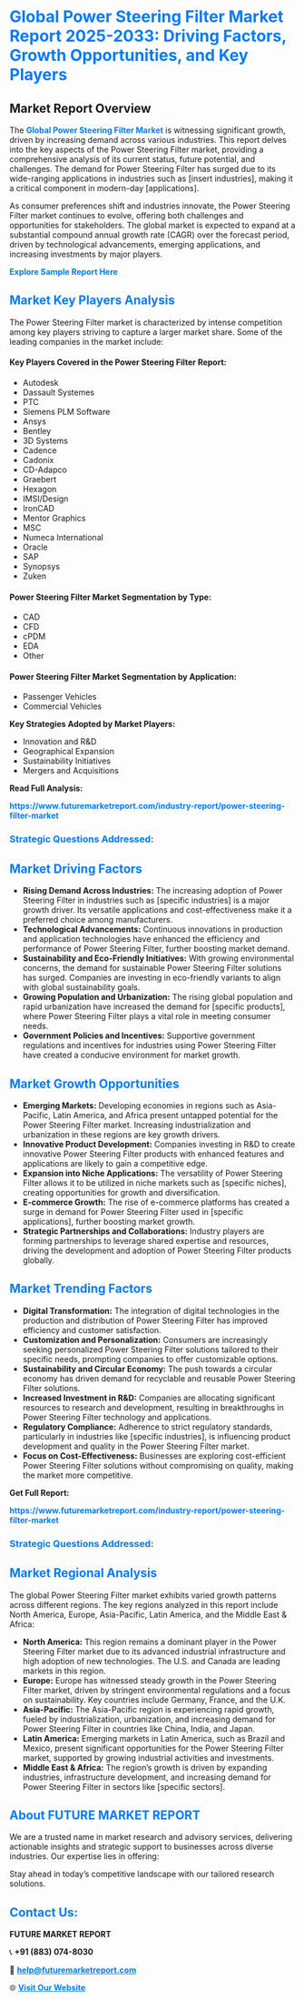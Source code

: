 <h1 style="color: #007BFF;">Global Power Steering Filter Market Report 2025-2033: Driving Factors, Growth Opportunities, and Key Players</h1>

<section id="overview">
<h2>Market Report Overview</h2>
<p>The <a href="https://www.futuremarketreport.com/industry-report/power-steering-filter-market" style="color: #007BFF; text-decoration: none;"><strong>Global Power Steering Filter Market</strong></a> is witnessing significant growth, driven by increasing demand across various industries. This report delves into the key aspects of the Power Steering Filter market, providing a comprehensive analysis of its current status, future potential, and challenges. The demand for Power Steering Filter has surged due to its wide-ranging applications in industries such as [insert industries], making it a critical component in modern-day [applications].</p>
<p>As consumer preferences shift and industries innovate, the Power Steering Filter market continues to evolve, offering both challenges and opportunities for stakeholders. The global market is expected to expand at a substantial compound annual growth rate (CAGR) over the forecast period, driven by technological advancements, emerging applications, and increasing investments by major players.</p>
</section>

<section id="overview">
<p><a href="https://www.futuremarketreport.com/request-sample/reportId=32754" style="color: #007BFF; text-decoration: none;"><strong>Explore Sample Report Here</strong></a></p>
</section>

<section id="key-players">
<h2 style="color: #007BFF;">Market Key Players Analysis</h2>
<p>The Power Steering Filter market is characterized by intense competition among key players striving to capture a larger market share. Some of the leading companies in the market include:</p>
<h4>Key Players Covered in the Power Steering Filter Report:</h4>
<ul><li>Autodesk</li><li>Dassault Systemes</li><li>PTC</li><li>Siemens PLM Software</li><li>Ansys</li><li>Bentley</li><li>3D Systems</li><li>Cadence</li><li>Cadonix</li><li>CD-Adapco</li><li>Graebert</li><li>Hexagon</li><li>IMSI/Design</li><li>IronCAD</li><li>Mentor Graphics</li><li>MSC</li><li>Numeca International</li><li>Oracle</li><li>SAP</li><li>Synopsys</li><li>Zuken</li></ul>
<h4>Power Steering Filter Market Segmentation by Type:</h4>
<ul><li>CAD</li><li>CFD</li><li>cPDM</li><li>EDA</li><li>Other</li></ul>

<h4>Power Steering Filter Market Segmentation by Application:</h4>
<ul><li>Passenger Vehicles</li><li>Commercial Vehicles</li></ul>
<p><strong>Key Strategies Adopted by Market Players:</strong></p>
<ul>
<li>Innovation and R&D</li>
<li>Geographical Expansion</li>
<li>Sustainability Initiatives</li>
<li>Mergers and Acquisitions</li>
</ul>
</section>

<section>
<p><strong>Read Full Analysis: </strong></p><a href="https://www.futuremarketreport.com/industry-report/power-steering-filter-market" style="color: #007BFF; text-decoration: none;"><strong>https://www.futuremarketreport.com/industry-report/power-steering-filter-market</strong></a>
<h3 style="color: #007BFF;">Strategic Questions Addressed:</h3>
</section>

<section id="driving-factors">
<h2 style="color: #007BFF;">Market Driving Factors</h2>
<ul>
<li><strong>Rising Demand Across Industries:</strong> The increasing adoption of Power Steering Filter in industries such as [specific industries] is a major growth driver. Its versatile applications and cost-effectiveness make it a preferred choice among manufacturers.</li>
<li><strong>Technological Advancements:</strong> Continuous innovations in production and application technologies have enhanced the efficiency and performance of Power Steering Filter, further boosting market demand.</li>
<li><strong>Sustainability and Eco-Friendly Initiatives:</strong> With growing environmental concerns, the demand for sustainable Power Steering Filter solutions has surged. Companies are investing in eco-friendly variants to align with global sustainability goals.</li>
<li><strong>Growing Population and Urbanization:</strong> The rising global population and rapid urbanization have increased the demand for [specific products], where Power Steering Filter plays a vital role in meeting consumer needs.</li>
<li><strong>Government Policies and Incentives:</strong> Supportive government regulations and incentives for industries using Power Steering Filter have created a conducive environment for market growth.</li>
</ul>
</section>

<section id="growth-opportunities">
<h2 style="color: #007BFF;">Market Growth Opportunities</h2>
<ul>
<li><strong>Emerging Markets:</strong> Developing economies in regions such as Asia-Pacific, Latin America, and Africa present untapped potential for the Power Steering Filter market. Increasing industrialization and urbanization in these regions are key growth drivers.</li>
<li><strong>Innovative Product Development:</strong> Companies investing in R&D to create innovative Power Steering Filter products with enhanced features and applications are likely to gain a competitive edge.</li>
<li><strong>Expansion into Niche Applications:</strong> The versatility of Power Steering Filter allows it to be utilized in niche markets such as [specific niches], creating opportunities for growth and diversification.</li>
<li><strong>E-commerce Growth:</strong> The rise of e-commerce platforms has created a surge in demand for Power Steering Filter used in [specific applications], further boosting market growth.</li>
<li><strong>Strategic Partnerships and Collaborations:</strong> Industry players are forming partnerships to leverage shared expertise and resources, driving the development and adoption of Power Steering Filter products globally.</li>
</ul>
</section>

<section id="trending-factors">
<h2 style="color: #007BFF;">Market Trending Factors</h2>
<ul>
<li><strong>Digital Transformation:</strong> The integration of digital technologies in the production and distribution of Power Steering Filter has improved efficiency and customer satisfaction.</li>
<li><strong>Customization and Personalization:</strong> Consumers are increasingly seeking personalized Power Steering Filter solutions tailored to their specific needs, prompting companies to offer customizable options.</li>
<li><strong>Sustainability and Circular Economy:</strong> The push towards a circular economy has driven demand for recyclable and reusable Power Steering Filter solutions.</li>
<li><strong>Increased Investment in R&D:</strong> Companies are allocating significant resources to research and development, resulting in breakthroughs in Power Steering Filter technology and applications.</li>
<li><strong>Regulatory Compliance:</strong> Adherence to strict regulatory standards, particularly in industries like [specific industries], is influencing product development and quality in the Power Steering Filter market.</li>
<li><strong>Focus on Cost-Effectiveness:</strong> Businesses are exploring cost-efficient Power Steering Filter solutions without compromising on quality, making the market more competitive.</li>
</ul>
</section>

<section>
<p><strong>Get Full Report: </strong></p><a href="https://www.futuremarketreport.com/industry-report/power-steering-filter-market" style="color: #007BFF; text-decoration: none;"><strong>https://www.futuremarketreport.com/industry-report/power-steering-filter-market</strong></a>
<h3 style="color: #007BFF;">Strategic Questions Addressed:</h3>
</section>


<section id="regional-analysis">
<h2 style="color: #007BFF;">Market Regional Analysis</h2>
<p>The global Power Steering Filter market exhibits varied growth patterns across different regions. The key regions analyzed in this report include North America, Europe, Asia-Pacific, Latin America, and the Middle East & Africa:</p>
<ul>
<li><strong>North America:</strong> This region remains a dominant player in the Power Steering Filter market due to its advanced industrial infrastructure and high adoption of new technologies. The U.S. and Canada are leading markets in this region.</li>
<li><strong>Europe:</strong> Europe has witnessed steady growth in the Power Steering Filter market, driven by stringent environmental regulations and a focus on sustainability. Key countries include Germany, France, and the U.K.</li>
<li><strong>Asia-Pacific:</strong> The Asia-Pacific region is experiencing rapid growth, fueled by industrialization, urbanization, and increasing demand for Power Steering Filter in countries like China, India, and Japan.</li>
<li><strong>Latin America:</strong> Emerging markets in Latin America, such as Brazil and Mexico, present significant opportunities for the Power Steering Filter market, supported by growing industrial activities and investments.</li>
<li><strong>Middle East & Africa:</strong> The region’s growth is driven by expanding industries, infrastructure development, and increasing demand for Power Steering Filter in sectors like [specific sectors].</li>
</ul>
</section>

<footer>
<h2 style="color: #007BFF;">About FUTURE MARKET REPORT</h2>
<p>We are a trusted name in market research and advisory services, delivering actionable insights and strategic support to businesses across diverse industries. Our expertise lies in offering:</p>

<p>Stay ahead in today’s competitive landscape with our tailored research solutions.</p>

<h2 style="color: #007BFF;">Contact Us:</h2>
<p><strong>FUTURE MARKET REPORT</strong></p>
<p>📞 <strong>+91 (883) 074-8030</strong></p>
<p>📧 <strong><a href="mailto:help@futuremarketreport.com" style="color: #007BFF;">help@futuremarketreport.com</a></strong></p>
<p>🌐 <strong><a href="https://www.futuremarketreport.com/" style="color: #007BFF;">Visit Our Website</a></strong></p>
</footer>